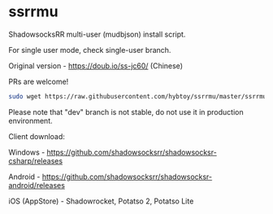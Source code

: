 # ssrrmu
ShadowsocksRR multi-user (mudbjson) install script. 

For single user mode, check single-user branch.

Original version - https://doub.io/ss-jc60/ (Chinese)

PRs are welcome!

```bash
sudo wget https://raw.githubusercontent.com/hybtoy/ssrrmu/master/ssrrmu.sh && chmod +x ssrrmu.sh && bash ssrrmu.sh
```
Please note that "dev" branch is not stable, do not use it in production environment. 

Client download: 

Windows - https://github.com/shadowsocksrr/shadowsocksr-csharp/releases

Android - https://github.com/shadowsocksrr/shadowsocksr-android/releases

iOS (AppStore) - Shadowrocket, Potatso 2, Potatso Lite
